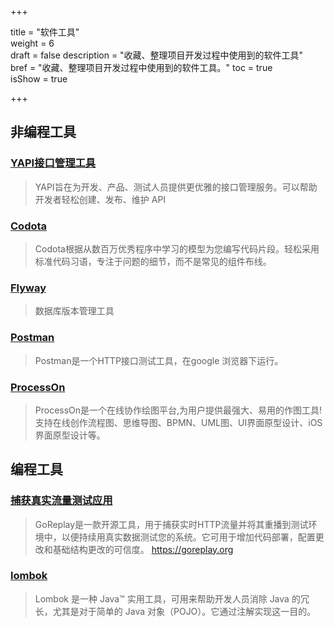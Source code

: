 +++

title = "软件工具"  
weight = 6  
draft = false 
description = "收藏、整理项目开发过程中使用到的软件工具"  
bref = "收藏、整理项目开发过程中使用到的软件工具。"
toc = true  
isShow = true

+++
## 非编程工具

### <font color=#3998e2>[YAPI接口管理工具](https://yapi.ymfe.org/documents/index.html) </font>
> YAPI旨在为开发、产品、测试人员提供更优雅的接口管理服务。可以帮助开发者轻松创建、发布、维护 API
 
### <font color=#3998e2>[Codota](https://www.codota.com/) </font>
> Codota根据从数百万优秀程序中学习的模型为您编写代码片段。轻松采用标准代码习语，专注于问题的细节，而不是常见的组件布线。

### <font color=#3998e2>[Flyway](https://flywaydb.org) </font>
> 数据库版本管理工具

### <font color=#3998e2>[Postman]()</font>
> Postman是一个HTTP接口测试工具，在google 浏览器下运行。

### <font color=#3998e2>[ProcessOn]()</font>
> ProcessOn是一个在线协作绘图平台,为用户提供最强大、易用的作图工具!支持在线创作流程图、思维导图、BPMN、UML图、UI界面原型设计、iOS界面原型设计等。

## 编程工具

### <font color=#3998e2>[捕获真实流量测试应用](https://github.com/niezhiyang/open_source_team?hmsr=toutiao.io&utm_medium=toutiao.io&utm_source=toutiao.io#1%E9%98%BF%E9%87%8C%E5%B7%B4%E5%B7%B4)</font>
> GoReplay是一款开源工具，用于捕获实时HTTP流量并将其重播到测试环境中，以便持续用真实数据测试您的系统。它可用于增加代码部署，配置更改和基础结构更改的可信度。 
https://goreplay.org

### <font color=#3998e2>[lombok](https://github.com/niezhiyang/open_source_team?hmsr=toutiao.io&utm_medium=toutiao.io&utm_source=toutiao.io#1%E9%98%BF%E9%87%8C%E5%B7%B4%E5%B7%B4)</font>
> Lombok 是一种 Java™ 实用工具，可用来帮助开发人员消除 Java 的冗长，尤其是对于简单的 Java 对象（POJO）。它通过注解实现这一目的。